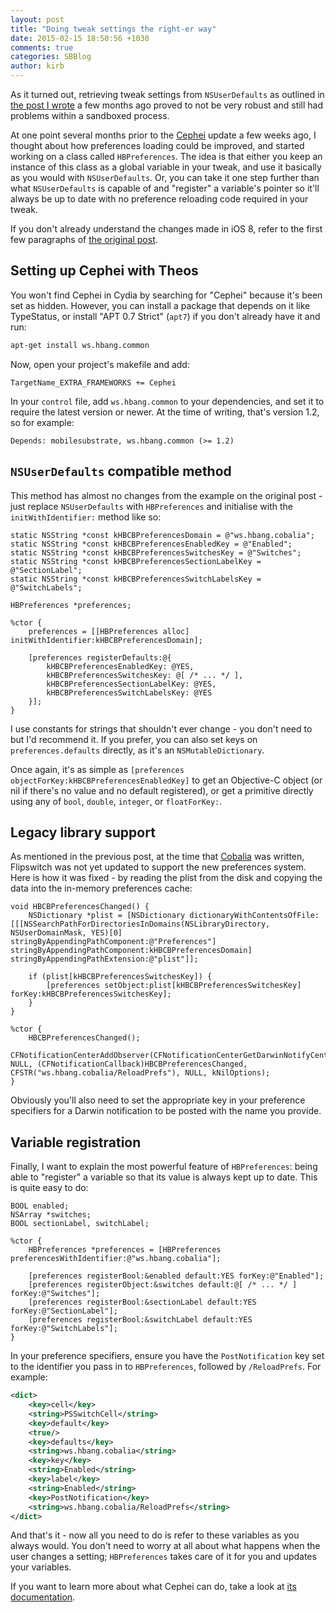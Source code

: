 ```yaml
---
layout: post
title: "Doing tweak settings the right-er way"
date: 2015-02-15 18:50:56 +1030
comments: true
categories: SBBlog
author: kirb
---
```


As it turned out, retrieving tweak settings from `NSUserDefaults` as outlined in [the post I wrote](/2014/11/settings-the-right-way/) a few months ago proved to not be very robust and still had problems within a sandboxed process.

At one point several months prior to the [Cephei](https://hbang.github.io/libcephei/) update a few weeks ago, I thought about how preferences loading could be improved, and started working on a class called `HBPreferences`. The idea is that either you keep an instance of this class as a global variable in your tweak, and use it basically as you would with `NSUserDefaults`. Or, you can take it one step further than what `NSUserDefaults` is capable of and "register" a variable's pointer so it'll always be up to date with no preference reloading code required in your tweak.

If you don't already understand the changes made in iOS 8, refer to the first few paragraphs of [the original post](/2014/11/settings-the-right-way/).

## Setting up Cephei with Theos
You won't find Cephei in Cydia by searching for "Cephei" because it's been set as hidden. However, you can install a package that depends on it like TypeStatus, or install "APT 0.7 Strict" (`apt7`) if you don't already have it and run:

```bash
apt-get install ws.hbang.common
```

Now, open your project's makefile and add:

```make
TargetName_EXTRA_FRAMEWORKS += Cephei
```

In your `control` file, add `ws.hbang.common` to your dependencies, and set it to require the latest version or newer. At the time of writing, that's version 1.2, so for example:

```
Depends: mobilesubstrate, ws.hbang.common (>= 1.2)
```

## `NSUserDefaults` compatible method
This method has almost no changes from the example on the original post - just replace `NSUserDefaults` with `HBPreferences` and initialise with the `initWithIdentifier:` method like so:

```objc
static NSString *const kHBCBPreferencesDomain = @"ws.hbang.cobalia";
static NSString *const kHBCBPreferencesEnabledKey = @"Enabled";
static NSString *const kHBCBPreferencesSwitchesKey = @"Switches";
static NSString *const kHBCBPreferencesSectionLabelKey = @"SectionLabel";
static NSString *const kHBCBPreferencesSwitchLabelsKey = @"SwitchLabels";

HBPreferences *preferences;

%ctor {
	preferences = [[HBPreferences alloc] initWithIdentifier:kHBCBPreferencesDomain];

	[preferences registerDefaults:@{
		kHBCBPreferencesEnabledKey: @YES,
		kHBCBPreferencesSwitchesKey: @[ /* ... */ ],
		kHBCBPreferencesSectionLabelKey: @YES,
		kHBCBPreferencesSwitchLabelsKey: @YES
	}];
}
```

I use constants for strings that shouldn't ever change - you don't need to but I'd recommend it. If you prefer, you can also set keys on `preferences.defaults` directly, as it's an `NSMutableDictionary`.

Once again, it's as simple as `[preferences objectForKey:kHBCBPreferencesEnabledKey]` to get an Objective-C object (or nil if there's no value and no default registered), or get a primitive directly using any of `bool`, `double`, `integer`, or `floatForKey:`. 

## Legacy library support
As mentioned in the previous post, at the time that [Cobalia](https://www.hbang.ws/tweaks/cobalia) was written, Flipswitch was not yet updated to support the new preferences system. Here is how it was fixed - by reading the plist from the disk and copying the data into the in-memory preferences cache:

```objc
void HBCBPreferencesChanged() {
	NSDictionary *plist = [NSDictionary dictionaryWithContentsOfFile:[[[NSSearchPathForDirectoriesInDomains(NSLibraryDirectory, NSUserDomainMask, YES)[0] stringByAppendingPathComponent:@"Preferences"] stringByAppendingPathComponent:kHBCBPreferencesDomain] stringByAppendingPathExtension:@"plist"]];

	if (plist[kHBCBPreferencesSwitchesKey]) {
		[preferences setObject:plist[kHBCBPreferencesSwitchesKey] forKey:kHBCBPreferencesSwitchesKey];
	}
}

%ctor {
	HBCBPreferencesChanged();
	CFNotificationCenterAddObserver(CFNotificationCenterGetDarwinNotifyCenter(), NULL, (CFNotificationCallback)HBCBPreferencesChanged, CFSTR("ws.hbang.cobalia/ReloadPrefs"), NULL, kNilOptions);
}
```

Obviously you'll also need to set the appropriate key in your preference specifiers for a Darwin notification to be posted with the name you provide.

## Variable registration
Finally, I want to explain the most powerful feature of `HBPreferences`: being able to "register" a variable so that its value is always kept up to date. This is quite easy to do:

```objc
BOOL enabled;
NSArray *switches;
BOOL sectionLabel, switchLabel;

%ctor {
	HBPreferences *preferences = [HBPreferences preferencesWithIdentifier:@"ws.hbang.cobalia"];

	[preferences registerBool:&enabled default:YES forKey:@"Enabled"];
	[preferences registerObject:&switches default:@[ /* ... */ ] forKey:@"Switches"];
	[preferences registerBool:&sectionLabel default:YES forKey:@"SectionLabel"];
	[preferences registerBool:&switchLabel default:YES forKey:@"SwitchLabels"];
}
```

In your preference specifiers, ensure you have the `PostNotification` key set to the identifier you pass in to `HBPreferences`, followed by `/ReloadPrefs`. For example:

```xml
<dict>
	<key>cell</key>
	<string>PSSwitchCell</string>
	<key>default</key>
	<true/>
	<key>defaults</key>
	<string>ws.hbang.cobalia</string>
	<key>key</key>
	<string>Enabled</string>
	<key>label</key>
	<string>Enabled</string>
	<key>PostNotification</key>
	<string>ws.hbang.cobalia/ReloadPrefs</string>
</dict>
```

And that's it - now all you need to do is refer to these variables as you always would. You don't need to worry at all about what happens when the user changes a setting; `HBPreferences` takes care of it for you and updates your variables.

If you want to learn more about what Cephei can do, take a look at [its documentation](https://hbang.github.io/libcephei/).
